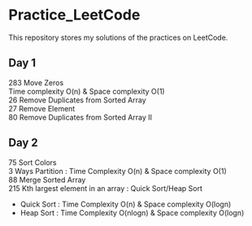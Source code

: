 # Practice_LeetCode
This repository stores my solutions of the practices on LeetCode.
## Day 1
283 Move Zeros <br>
Time complexity O(n)  &  Space complexity O(1)<br>
26 Remove Duplicates from Sorted Array <br>
27 Remove Element<br>
80 Remove Duplicates from Sorted Array II <br>
## Day 2
75 Sort Colors <br>
3 Ways Partition : Time Complexity O(n) & Space complexity O(1) <br>
88 Merge Sorted Array <br>
215 Kth largest element in an array : Quick Sort/Heap Sort <br>
* Quick Sort : Time Complexity O(n) & Space complexity O(logn) <br>
* Heap Sort : Time Complexity O(nlogn) & Space complexity O(logn) <br>
